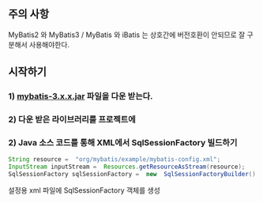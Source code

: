 ## 주의 사항
MyBatis2 와 MyBatis3 / MyBatis 와 iBatis 는 상호간에 버전호환이 안되므로 잘 구분해서 사용해야한다.

## 시작하기
### 1) [mybatis-3.x.x.jar](https://github.com/mybatis/mybatis-3/releases) 파일을 다운 받는다.
### 2) 다운 받은 라이브러리를 프로젝트에 
### 2) Java 소스 코드를 통해 XML에서 SqlSessionFactory 빌드하기
```java
String resource =  "org/mybatis/example/mybatis-config.xml";  
InputStream inputStream =  Resources.getResourceAsStream(resource);  
SqlSessionFactory sqlSessionFactory =  new  SqlSessionFactoryBuilder().build(inputStream);
```
설정용 xml 파일에 SqlSessionFactory 객체를 생성


<!--stackedit_data:
eyJoaXN0b3J5IjpbLTgxNTcwODQ5LC0xNzYzMTA0MTA2XX0=
-->